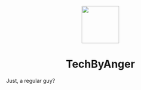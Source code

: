 <p align="center">
  <img width="100" src="https://cdn.discordapp.com/attachments/1187792621578498048/1188378371965595698/techbyangertechbyangertiktok.png?ex=659a4e9a&is=6587d99a&hm=3f5e6d99d4fa1012df1fadabe91d9910abe11034319e9f11787d6bbcb2a82384&" />
</p>
<h1 align="center">TechByAnger</h1>
Just, a regular guy?



